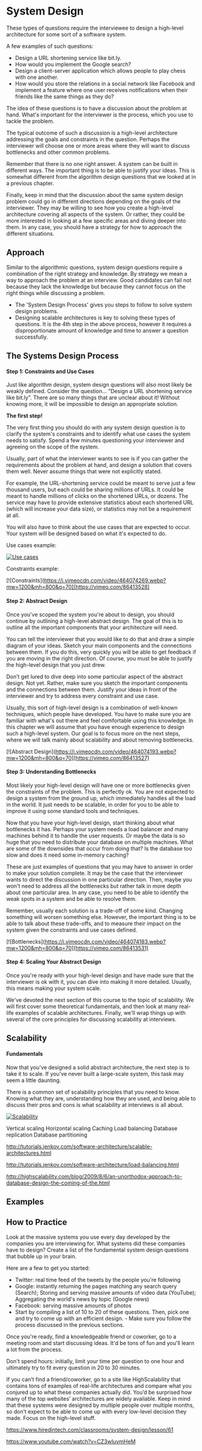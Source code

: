 
# System Design

These types of questions require the interviewee to design a high-level architecture for some sort of a software system.

A few examples of such questions:

- Design a URL shortening service like bit.ly.
- How would you implement the Google search?
- Design a client-server application which allows people to play chess with one another.
- How would you store the relations in a social network like Facebook and implement a feature where one user receives notifications when their friends like the same things as they do?

The idea of these questions is to have a discussion about the problem at hand. What's important for the interviewer is the process, which you use to tackle the problem.

The typical outcome of such a discussion is a high-level architecture addressing the goals and constraints in the question. Perhaps the interviewer will choose one or more areas where they will want to discuss bottlenecks and other common problems.

Remember that there is no one right answer. A system can be built in different ways. The important thing is to be able to justify your ideas. This is somewhat different from the algorithm design questions that we looked at in a previous chapter.

Finally, keep in mind that the discussion about the same system design problem could go in different directions depending on the goals of the interviewer. They may be willing to see how you create a high-level architecture covering all aspects of the system. Or rather, they could be more interested in looking at a few specific areas and diving deeper into them. In any case, you should have a strategy for how to approach the different situations.

## Approach

Similar to the algorithmic questions, system design questions require a combination of the right strategy and knowledge. By strategy we mean a way to approach the problem at an interview. Good candidates can fail not because they lack the knowledge but because they cannot focus on the right things while discussing a problem.

- The 'System Design Process' gives you steps to follow to solve system design problems.
- Designing scalable architectures is key to solving these types of questions. It is the 4th step in the above process, however it requires a disproportionate amount of knowledge and time to answer a question successfully.

## The Systems Design Process

#### Step 1: Constraints and Use Cases

Just like algorithm design, system design questions will also most likely be weakly defined. Consider the question... "Design a URL shortening service like bit.ly". There are so many things that are unclear about it! Without knowing more, it will be impossible to design an appropriate solution.

**The first step!**

The very first thing you should do with any system design question is to clarify the system's constraints and to identify what use cases the system needs to satisfy. Spend a few minutes questioning your interviewer and agreeing on the scope of the system.

Usually, part of what the interviewer wants to see is if you can gather the requirements about the problem at hand, and design a solution that covers them well. Never assume things that were not explicitly stated.

For example, the URL-shortening service could be meant to serve just a few thousand users, but each could be sharing millions of URLs. It could be meant to handle millions of clicks on the shortened URLs, or dozens. The service may have to provide extensive statistics about each shortened URL (which will increase your data size), or statistics may not be a requirement at all.

You will also have to think about the use cases that are expected to occur. Your system will be designed based on what it's expected to do.

Use cases example:

[![Use cases](https://i.vimeocdn.com/video/464074186.webp?mw=2880&mh=1800&q=70)](https://vimeo.com/86413525)

Constraints example:

[![Constraints](https://i.vimeocdn.com/video/464074269.webp?mw=1200&mh=800&q=70](https://vimeo.com/86413528)

#### Step 2: Abstract Design

Once you've scoped the system you're about to design, you should continue by outlining a high-level abstract design. The goal of this is to outline all the important components that your architecture will need.

You can tell the interviewer that you would like to do that and draw a simple diagram of your ideas. Sketch your main components and the connections between them. If you do this, very quickly you will be able to get feedback if you are moving in the right direction. Of course, you must be able to justify the high-level design that you just drew.

Don’t get lured to dive deep into some particular aspect of the abstract design. Not yet. Rather, make sure you sketch the important components and the connections between them. Justify your ideas in front of the interviewer and try to address every constraint and use case.

Usually, this sort of high-level design is a combination of well-known techniques, which people have developed. You have to make sure you are familiar with what's out there and feel comfortable using this knowledge. In this chapter we will assume that you have enough experience to design such a high-level system. Our goal is to focus more on the next steps, where we will talk mainly about scalability and about removing bottlenecks.

[![Abstract Design](https://i.vimeocdn.com/video/464074193.webp?mw=1200&mh=800&q=70](https://vimeo.com/86413527)

#### Step 3: Understanding Bottlenecks

Most likely your high-level design will have one or more bottlenecks given the constraints of the problem. This is perfectly ok. You are not expected to design a system from the ground up, which immediately handles all the load in the world. It just needs to be scalable, in order for you to be able to improve it using some standard tools and techniques.

Now that you have your high-level design, start thinking about what bottlenecks it has. Perhaps your system needs a load balancer and many machines behind it to handle the user requests. Or maybe the data is so huge that you need to distribute your database on multiple machines. What are some of the downsides that occur from doing that? Is the database too slow and does it need some in-memory caching?

These are just examples of questions that you may have to answer in order to make your solution complete. It may be the case that the interviewer wants to direct the discussion in one particular direction. Then, maybe you won't need to address all the bottlenecks but rather talk in more depth about one particular area. In any case, you need to be able to identify the weak spots in a system and be able to resolve them.

Remember, usually each solution is a trade-off of some kind. Changing something will worsen something else. However, the important thing is to be able to talk about these trade-offs, and to measure their impact on the system given the constraints and use cases defined.

[![Bottlenecks](https://i.vimeocdn.com/video/464074183.webp?mw=1200&mh=800&q=70](https://vimeo.com/86413531)

#### Step 4: Scaling Your Abstract Design

Once you're ready with your high-level design and have made sure that the interviewer is ok with it, you can dive into making it more detailed. Usually, this means making your system scale.

We've devoted the next section of this course to the topic of scalability. We will first cover some theoretical fundamentals, and then look at many real-life examples of scalable architectures. Finally, we'll wrap things up with several of the core principles for discussing scalability at interviews.

## Scalability

#### Fundamentals

Now that you've designed a solid abstract architecture, the next step is to take it to scale. If you've never built a large-scale system, this task may seem a little daunting.

There is a common set of scalability principles that you need to know. Knowing what they are, understanding how they are used, and being able to discuss their pros and cons is what scalability at interviews is all about.

[![Scalability](http://img.youtube.com/vi/-W9F__D3oY4/0.jpg)](http://www.youtube.com/watch?v=-W9F__D3oY4 "Scalability")

Vertical scaling
Horizontal scaling
Caching
Load balancing
Database replication
Database partitioning

http://tutorials.jenkov.com/software-architecture/scalable-architectures.html

http://tutorials.jenkov.com/software-architecture/load-balancing.html

http://highscalability.com/blog/2009/8/6/an-unorthodox-approach-to-database-design-the-coming-of-the.html

## Examples

## How to Practice

Look at the massive systems you use every day developed by the companies you are interviewing for. What systems did these companies have to design? Create a list of the fundamental system design questions that bubble up in your brain.

Here are a few to get you started:

- Twitter: real time feed of the tweets by the people you're following
- Google: instantly returning the pages matching any search query (Search); Storing and serving massive amounts of video data (YouTube); Aggregating the world's news by topic (Google news)
- Facebook: serving massive amounts of photos
- Start by compiling a list of 10 to 20 of these questions. Then, pick one and try to come up with an efficient design. - Make sure you follow the process discussed in the previous sections.

Once you're ready, find a knowledgeable friend or coworker, go to a meeting room and start discussing ideas. It'd be tons of fun and you'll learn a lot from the process.

Don't spend hours: initially, limit your time per question to one hour and ultimately try to fit every question in 20 to 30 minutes.

If you can’t find a friend/coworker, go to a site like HighScalability that contains tons of examples of real-life architectures and compare what you conjured up to what these companies actually did. You’d be surprised how many of the top websites’ architectures are widely available. Keep in mind that these systems were designed by multiple people over multiple months, so don’t expect to be able to come up with every low-level decision they made. Focus on the high-level stuff.

https://www.hiredintech.com/classrooms/system-design/lesson/61

https://www.youtube.com/watch?v=CZ3wIuvmHeM



